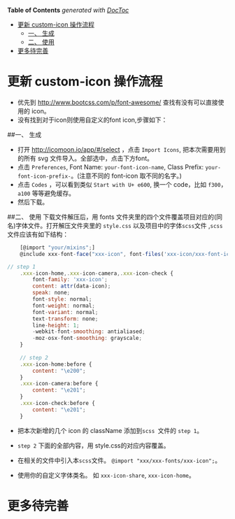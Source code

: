<!-- START doctoc generated TOC please keep comment here to allow auto update -->
<!-- DON'T EDIT THIS SECTION, INSTEAD RE-RUN doctoc TO UPDATE -->
**Table of Contents**  *generated with [DocToc](http://doctoc.herokuapp.com/)*

- [更新 custom-icon 操作流程](#更新-custom-icon-操作流程)
	- [一、 生成](#一、-生成)
	- [二、 使用](#二、-使用)
- [更多待完善](#更多待完善)

<!-- END doctoc generated TOC please keep comment here to allow auto update -->

# 更新 custom-icon 操作流程

- 优先到 http://www.bootcss.com/p/font-awesome/ 查找有没有可以直接使用的 icon。
- 没有找到对于icon则使用自定义的font icon,步骤如下：


##一、 生成
  
- 打开 http://icomoon.io/app/#/select ，点击 ```Import Icons```, 把本次需要用到的所有 svg 文件导入。全部选中，点击下方font。
- 点击 ``Preferences``, Font Name: ``your-font-icon-name``, Class Prefix: ``your-font-icon-prefix-``。(注意不同的 font-icon 取不同的名字。)
- 点击 ``Codes`` ，可以看到类似 ```Start with U+ e600```,  换一个 code，比如  ``f300``，``a100`` 等等避免缓存。
- 然后下载。


##二、 使用
  下载文件解压后，用 fonts 文件夹里的四个文件覆盖项目对应的(同名)字体文件。打开解压文件夹里的 ``style.css`` 以及项目中的字体```scss```文件 ,```scss```文件应该有如下结构：
  
```javascript
    [@import "your/mixins";]
    @include xxx-font-face("xxx-icon", font-files('xxx-icon/xxx-font-icon.ttf','xxx-icon/xxx-font-icon.woff'), "xxx-icon/xxx-font-icon.eot");

// step 1
    .xxx-icon-home,.xxx-icon-camera,.xxx-icon-check {
        font-family: 'xxx-icon';
        content: attr(data-icon);
        speak: none;
        font-style: normal;
        font-weight: normal;
        font-variant: normal;
        text-transform: none;
        line-height: 1;
        -webkit-font-smoothing: antialiased;
        -moz-osx-font-smoothing: grayscale;
    }
        
    // step 2
    .xxx-icon-home:before {
        content: "\e200";
    }
    .xxx-icon-camera:before {
        content: "\e201";
    }
    .xxx-icon-check:before {
        content: "\e201";
    }

```
  
- 把本次新增的几个 icon 的 className 添加到``scss ``文件的 ```step 1```。
  
- ```step 2``` 下面的全部内容，用 style.css的对应内容覆盖。

- 在相关的文件中引入本```scss```文件。 ``@import "xxx/xxx-fonts/xxx-icon";``。

- 使用你的自定义字体类名。 如 ``xxx-icon-share``, ``xxx-icon-home``。


# 更多待完善
